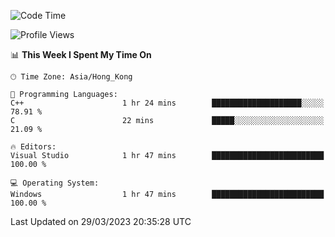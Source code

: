 <!--START_SECTION:waka-->
![Code Time](http://img.shields.io/badge/Code%20Time-41%20hrs%209%20mins-blue)

![Profile Views](http://img.shields.io/badge/Profile%20Views-1-blue)

📊 **This Week I Spent My Time On** 

```text
🕑︎ Time Zone: Asia/Hong_Kong

💬 Programming Languages: 
C++                      1 hr 24 mins        ████████████████████░░░░░   78.91 % 
C                        22 mins             █████░░░░░░░░░░░░░░░░░░░░   21.09 % 

🔥 Editors: 
Visual Studio            1 hr 47 mins        █████████████████████████   100.00 % 

💻 Operating System: 
Windows                  1 hr 47 mins        █████████████████████████   100.00 % 
```


 Last Updated on 29/03/2023 20:35:28 UTC
<!--END_SECTION:waka-->
